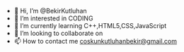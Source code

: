 - 👋 Hi, I’m @BekirKutluhan
- 👀 I’m interested in CODING
- 🌱 I’m currently learning C++,HTML5,CSS,JavaScript
- 💞️ I’m looking to collaborate on 
- 📫 How to contact me coskunkutluhanbekir@gmail.com

<!---
BekirKutluhan/BekirKutluhan is a ✨ special ✨ repository because its `README.md` (this file) appears on your GitHub profile.
You can click the Preview link to take a look at your changes.
--->
